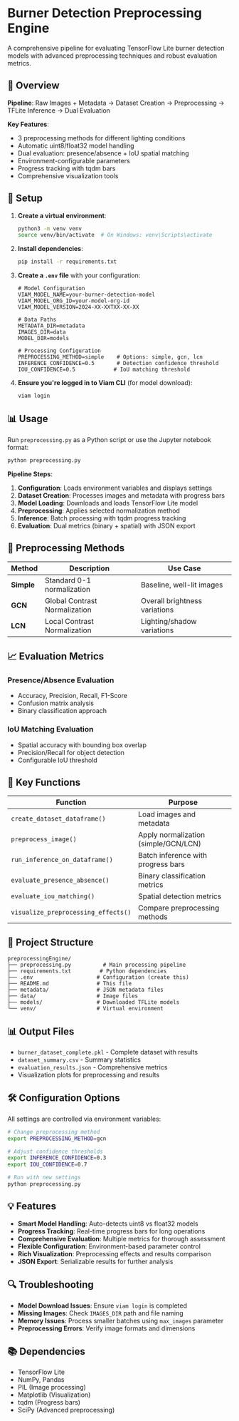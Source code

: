 # Burner Detection Preprocessing Engine

A comprehensive pipeline for evaluating TensorFlow Lite burner detection models with advanced preprocessing techniques and robust evaluation metrics.

## 🎯 **Overview**

**Pipeline**: Raw Images + Metadata → Dataset Creation → Preprocessing → TFLite Inference → Dual Evaluation

**Key Features**:

-   3 preprocessing methods for different lighting conditions
-   Automatic uint8/float32 model handling
-   Dual evaluation: presence/absence + IoU spatial matching
-   Environment-configurable parameters
-   Progress tracking with tqdm bars
-   Comprehensive visualization tools

## 🚀 **Setup**

1. **Create a virtual environment**:

    ```bash
    python3 -m venv venv
    source venv/bin/activate  # On Windows: venv\Scripts\activate
    ```

2. **Install dependencies**:

    ```bash
    pip install -r requirements.txt
    ```

3. **Create a `.env` file** with your configuration:

    ```
    # Model Configuration
    VIAM_MODEL_NAME=your-burner-detection-model
    VIAM_MODEL_ORG_ID=your-model-org-id
    VIAM_MODEL_VERSION=2024-XX-XXTXX-XX-XX

    # Data Paths
    METADATA_DIR=metadata
    IMAGES_DIR=data
    MODEL_DIR=models

    # Processing Configuration
    PREPROCESSING_METHOD=simple    # Options: simple, gcn, lcn
    INFERENCE_CONFIDENCE=0.5       # Detection confidence threshold
    IOU_CONFIDENCE=0.5            # IoU matching threshold
    ```

4. **Ensure you're logged in to Viam CLI** (for model download):
    ```bash
    viam login
    ```

## 📊 **Usage**

Run `preprocessing.py` as a Python script or use the Jupyter notebook format:

```bash
python preprocessing.py
```

**Pipeline Steps**:

1. **Configuration**: Loads environment variables and displays settings
2. **Dataset Creation**: Processes images and metadata with progress bars
3. **Model Loading**: Downloads and loads TensorFlow Lite model
4. **Preprocessing**: Applies selected normalization method
5. **Inference**: Batch processing with tqdm progress tracking
6. **Evaluation**: Dual metrics (binary + spatial) with JSON export

## 🔧 **Preprocessing Methods**

| Method     | Description                   | Use Case                      |
| ---------- | ----------------------------- | ----------------------------- |
| **Simple** | Standard 0-1 normalization    | Baseline, well-lit images     |
| **GCN**    | Global Contrast Normalization | Overall brightness variations |
| **LCN**    | Local Contrast Normalization  | Lighting/shadow variations    |

## 📈 **Evaluation Metrics**

### **Presence/Absence Evaluation**

-   Accuracy, Precision, Recall, F1-Score
-   Confusion matrix analysis
-   Binary classification approach

### **IoU Matching Evaluation**

-   Spatial accuracy with bounding box overlap
-   Precision/Recall for object detection
-   Configurable IoU threshold

## 🔑 **Key Functions**

| Function                            | Purpose                              |
| ----------------------------------- | ------------------------------------ |
| `create_dataset_dataframe()`        | Load images and metadata             |
| `preprocess_image()`                | Apply normalization (simple/GCN/LCN) |
| `run_inference_on_dataframe()`      | Batch inference with progress bars   |
| `evaluate_presence_absence()`       | Binary classification metrics        |
| `evaluate_iou_matching()`           | Spatial detection metrics            |
| `visualize_preprocessing_effects()` | Compare preprocessing methods        |

## 📁 **Project Structure**

```
preprocessingEngine/
├── preprocessing.py          # Main processing pipeline
├── requirements.txt         # Python dependencies
├── .env                    # Configuration (create this)
├── README.md               # This file
├── metadata/               # JSON metadata files
├── data/                   # Image files
├── models/                 # Downloaded TFLite models
└── venv/                   # Virtual environment
```

## 📊 **Output Files**

-   `burner_dataset_complete.pkl` - Complete dataset with results
-   `dataset_summary.csv` - Summary statistics
-   `evaluation_results.json` - Comprehensive metrics
-   Visualization plots for preprocessing and results

## 🛠️ **Configuration Options**

All settings are controlled via environment variables:

```bash
# Change preprocessing method
export PREPROCESSING_METHOD=gcn

# Adjust confidence thresholds
export INFERENCE_CONFIDENCE=0.3
export IOU_CONFIDENCE=0.7

# Run with new settings
python preprocessing.py
```

## 💡 **Features**

-   **Smart Model Handling**: Auto-detects uint8 vs float32 models
-   **Progress Tracking**: Real-time progress bars for long operations
-   **Comprehensive Evaluation**: Multiple metrics for thorough assessment
-   **Flexible Configuration**: Environment-based parameter control
-   **Rich Visualization**: Preprocessing effects and results comparison
-   **JSON Export**: Serializable results for further analysis

## 🔍 **Troubleshooting**

-   **Model Download Issues**: Ensure `viam login` is completed
-   **Missing Images**: Check `IMAGES_DIR` path and file naming
-   **Memory Issues**: Process smaller batches using `max_images` parameter
-   **Preprocessing Errors**: Verify image formats and dimensions

## 📚 **Dependencies**

-   TensorFlow Lite
-   NumPy, Pandas
-   PIL (Image processing)
-   Matplotlib (Visualization)
-   tqdm (Progress bars)
-   SciPy (Advanced preprocessing)
